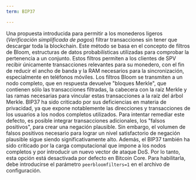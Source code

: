 ```yaml
---
term: BIP37

---
```

Una propuesta introducida para permitir a los monederos ligeros (*Verificación simplificada de pagos*) filtrar transacciones sin tener que descargar toda la blockchain. Este método se basa en el concepto de filtros de Bloom, estructuras de datos probabilísticas utilizadas para comprobar la pertenencia a un conjunto. Estos filtros permiten a los clientes de SPV recibir únicamente transacciones relevantes para su monedero, con el fin de reducir el ancho de banda y la RAM necesarios para la sincronización, especialmente en teléfonos móviles. Los filtros Bloom se transmiten a un nodo completo, que en respuesta devuelve "bloques Merkle", que contienen sólo las transacciones filtradas, la cabecera con la raíz Merkle y las ramas necesarias para vincular estas transacciones a la raíz del árbol Merkle. BIP37 ha sido criticado por sus deficiencias en materia de privacidad, ya que expone notablemente las direcciones y transacciones de los usuarios a los nodos completos utilizados. Para intentar remediar este defecto, es posible integrar transacciones adicionales, los "falsos positivos", para crear una negación plausible. Sin embargo, el volumen de falsos positivos necesario para lograr un nivel satisfactorio de negación plausible sigue siendo significativamente alto. Además, el BIP37 también ha sido criticado por la carga computacional que impone a los nodos completos y por introducir un nuevo vector de ataque DoS. Por lo tanto, esta opción está desactivada por defecto en Bitcoin Core. Para habilitarla, debe introducirse el parámetro `peerbloomfilters=1` en el archivo de configuración.